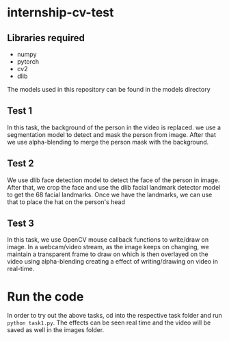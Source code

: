 # internship-cv-test

## Libraries required

* numpy
* pytorch
* cv2
* dlib

The models used in this repository can be found in the models directory

## Test 1

In this task, the background of the person in the video is replaced. we use a segmentation model to detect and mask the person from image. After that
we use alpha-blending to merge the person mask with the background.

## Test 2

We use dlib face detection model to detect the face of the person in image. After that, we crop the face and use the dlib facial
landmark detector model to get the 68 facial landmarks. Once we have the landmarks, we can use that to place the hat on the person's head

## Test 3

In this task, we use OpenCV mouse callback functions to write/draw on image. In a webcam/video stream, as the image keeps on changing, we maintain
a transparent frame to draw on which is then overlayed on the video using alpha-blending creating a effect of writing/drawing on video in real-time.

# Run the code

In order to try out the above tasks, cd into the respective task folder and run
`python task1.py`. The effects can be seen real time and the video will be saved as well in the images folder.
